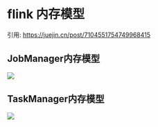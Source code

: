 # flink 内存模型

引用: https://juejin.cn/post/7104551754749968415

## JobManager内存模型

<img src="flink-jobmanager-memory-model.png" thumbnail="true" />

## TaskManager内存模型

<img src="flink-taskmanager-memory-model.png" thumbnail="true" />